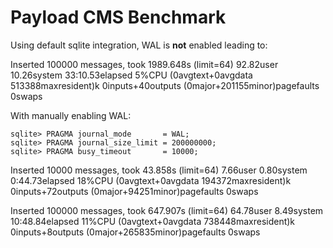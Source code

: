# Payload CMS Benchmark

Using default sqlite integration, WAL is **not** enabled leading to:

Inserted 100000 messages, took 1989.648s (limit=64)
92.82user 10.26system 33:10.53elapsed 5%CPU (0avgtext+0avgdata 513388maxresident)k
0inputs+40outputs (0major+201155minor)pagefaults 0swaps


With manually enabling WAL:

```
sqlite> PRAGMA journal_mode       = WAL;
sqlite> PRAGMA journal_size_limit = 200000000;
sqlite> PRAGMA busy_timeout       = 10000;
```

Inserted 10000 messages, took 43.858s (limit=64)
7.66user 0.80system 0:44.73elapsed 18%CPU (0avgtext+0avgdata 194372maxresident)k
0inputs+72outputs (0major+94251minor)pagefaults 0swaps

Inserted 100000 messages, took 647.907s (limit=64)
64.78user 8.49system 10:48.84elapsed 11%CPU (0avgtext+0avgdata 738448maxresident)k
0inputs+8outputs (0major+265835minor)pagefaults 0swaps
